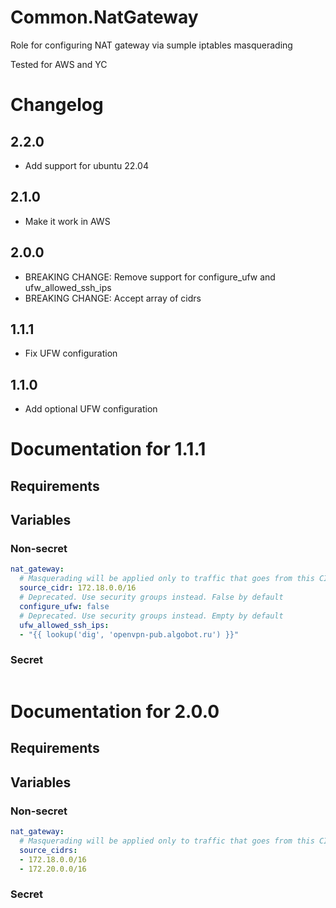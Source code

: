 # Common.NatGateway

Role for configuring NAT gateway via sumple iptables masquerading

Tested for AWS and YC

# Changelog 

## 2.2.0

- Add support for ubuntu 22.04

## 2.1.0

- Make it work in AWS

## 2.0.0

- BREAKING CHANGE: Remove support for configure_ufw and ufw_allowed_ssh_ips
- BREAKING CHANGE: Accept array of cidrs

## 1.1.1

- Fix UFW configuration

## 1.1.0

- Add optional UFW configuration

# Documentation for 1.1.1

## Requirements

## Variables

### Non-secret

```yaml
nat_gateway:
  # Masquerading will be applied only to traffic that goes from this CIDR
  source_cidr: 172.18.0.0/16
  # Deprecated. Use security groups instead. False by default
  configure_ufw: false
  # Deprecated. Use security groups instead. Empty by default
  ufw_allowed_ssh_ips: 
  - "{{ lookup('dig', 'openvpn-pub.algobot.ru') }}"  
```  

### Secret

```yaml

```

# Documentation for 2.0.0

## Requirements

## Variables

### Non-secret

```yaml
nat_gateway:
  # Masquerading will be applied only to traffic that goes from this CIDRs
  source_cidrs: 
  - 172.18.0.0/16
  - 172.20.0.0/16
```  

### Secret

```yaml

```
